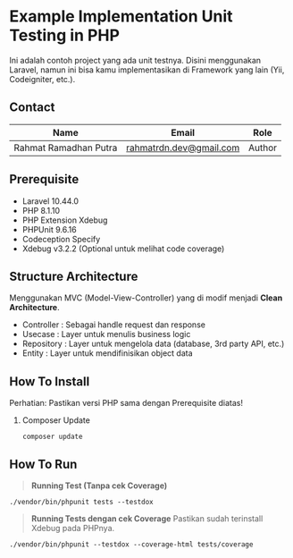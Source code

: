 # Example Implementation Unit Testing in PHP
Ini adalah contoh project yang ada unit testnya. Disini menggunakan Laravel, namun ini bisa kamu implementasikan di Framework yang lain (Yii, Codeigniter, etc.).

## Contact
| Name              | Email                           | Role       |
| :----------------:|:-------------------------------:|:----------:|
| Rahmat Ramadhan Putra  | rahmatrdn.dev@gmail.com    | Author   |

## Prerequisite
- Laravel 10.44.0
- PHP 8.1.10
- PHP Extension Xdebug
- PHPUnit 9.6.16
- Codeception Specify
- Xdebug v3.2.2 (Optional untuk melihat code coverage)

## Structure Architecture
Menggunakan MVC (Model-View-Controller) yang di modif menjadi **Clean Architecture**.
- Controller : Sebagai handle request dan response
- Usecase : Layer untuk menulis business logic
- Repository : Layer untuk mengelola data (database, 3rd party API, etc.)
- Entity : Layer untuk mendifinisikan object data

## How To Install
Perhatian: Pastikan versi PHP sama dengan Prerequisite diatas!
1. Composer Update
    ```
    composer update
    ```

## How To Run
> **Running Test (Tanpa cek Coverage)**
```
./vendor/bin/phpunit tests --testdox
```

> **Running Tests dengan cek Coverage**
    Pastikan sudah terinstall Xdebug pada PHPnya.
```
./vendor/bin/phpunit --testdox --coverage-html tests/coverage
```